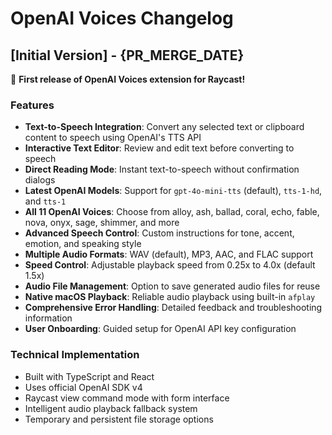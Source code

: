 # OpenAI Voices Changelog

## [Initial Version] - {PR_MERGE_DATE}

🎉 **First release of OpenAI Voices extension for Raycast!**

### Features
- **Text-to-Speech Integration**: Convert any selected text or clipboard content to speech using OpenAI's TTS API
- **Interactive Text Editor**: Review and edit text before converting to speech
- **Direct Reading Mode**: Instant text-to-speech without confirmation dialogs
- **Latest OpenAI Models**: Support for `gpt-4o-mini-tts` (default), `tts-1-hd`, and `tts-1`
- **All 11 OpenAI Voices**: Choose from alloy, ash, ballad, coral, echo, fable, nova, onyx, sage, shimmer, and more
- **Advanced Speech Control**: Custom instructions for tone, accent, emotion, and speaking style
- **Multiple Audio Formats**: WAV (default), MP3, AAC, and FLAC support
- **Speed Control**: Adjustable playback speed from 0.25x to 4.0x (default 1.5x)
- **Audio File Management**: Option to save generated audio files for reuse
- **Native macOS Playback**: Reliable audio playback using built-in `afplay`
- **Comprehensive Error Handling**: Detailed feedback and troubleshooting information
- **User Onboarding**: Guided setup for OpenAI API key configuration

### Technical Implementation
- Built with TypeScript and React
- Uses official OpenAI SDK v4
- Raycast view command mode with form interface
- Intelligent audio playback fallback system
- Temporary and persistent file storage options